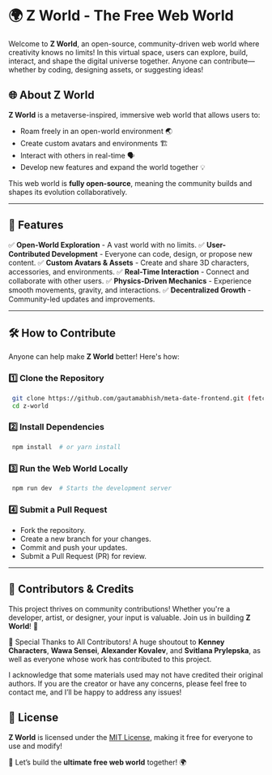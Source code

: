 # 🌍 Z World - The Free Web World

Welcome to **Z World**, an open-source, community-driven web world where creativity knows no limits! In this virtual space, users can explore, build, interact, and shape the digital universe together. Anyone can contribute—whether by coding, designing assets, or suggesting ideas!

## 🌐 About Z World
**Z World** is a metaverse-inspired, immersive web world that allows users to:
- Roam freely in an open-world environment 🌏
- Create custom avatars and environments 🏗️
- Interact with others in real-time 🗣️
- Develop new features and expand the world together 💡

This web world is **fully open-source**, meaning the community builds and shapes its evolution collaboratively.

---

## 🚀 Features
✅ **Open-World Exploration** - A vast world with no limits.
✅ **User-Contributed Development** - Everyone can code, design, or propose new content.
✅ **Custom Avatars & Assets** - Create and share 3D characters, accessories, and environments.
✅ **Real-Time Interaction** - Connect and collaborate with other users.
✅ **Physics-Driven Mechanics** - Experience smooth movements, gravity, and interactions.
✅ **Decentralized Growth** - Community-led updates and improvements.

---

## 🛠️ How to Contribute
Anyone can help make **Z World** better! Here's how:

### 1️⃣ Clone the Repository
```sh
 git clone https://github.com/gautamabhish/meta-date-frontend.git (fetch)
 cd z-world
```

### 2️⃣ Install Dependencies
```sh
 npm install  # or yarn install
```

### 3️⃣ Run the Web World Locally
```sh
 npm run dev  # Starts the development server
```

### 4️⃣ Submit a Pull Request
- Fork the repository.
- Create a new branch for your changes.
- Commit and push your updates.
- Submit a Pull Request (PR) for review.

---

## 🎨 Contributors & Credits
This project thrives on community contributions! Whether you're a developer, artist, or designer, your input is valuable. Join us in building **Z World**! 🚀


🙌 Special Thanks to All Contributors!
A huge shoutout to **Kenney Characters**, **Wawa Sensei**, **Alexander Kovalev**, and **Svitlana Prylepska**, as well as everyone whose work has contributed to this project.

I acknowledge that some materials used may not have credited their original authors. If you are the creator or have any concerns, please feel free to contact me, and I’ll be happy to address any issues!




## 📜 License
**Z World** is licensed under the [MIT License](LICENSE), making it free for everyone to use and modify!

🚀 Let’s build the **ultimate free web world** together! 🌍

